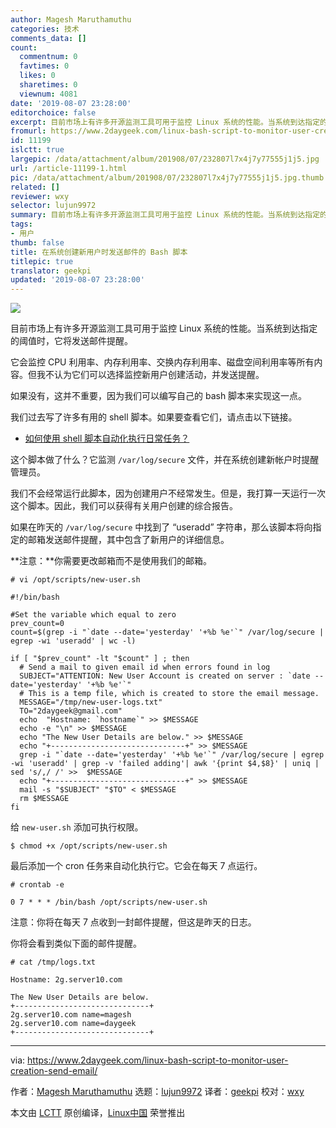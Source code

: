 ```yaml
---
author: Magesh Maruthamuthu
categories: 技术
comments_data: []
count:
  commentnum: 0
  favtimes: 0
  likes: 0
  sharetimes: 0
  viewnum: 4081
date: '2019-08-07 23:28:00'
editorchoice: false
excerpt: 目前市场上有许多开源监测工具可用于监控 Linux 系统的性能。当系统到达指定的阈值时，它将发送邮件提醒。但我不认为它们可以选择监控新用户创建活动，并发送提醒。
fromurl: https://www.2daygeek.com/linux-bash-script-to-monitor-user-creation-send-email/
id: 11199
islctt: true
largepic: /data/attachment/album/201908/07/232807l7x4j7y77555j1j5.jpg
url: /article-11199-1.html
pic: /data/attachment/album/201908/07/232807l7x4j7y77555j1j5.jpg.thumb.jpg
related: []
reviewer: wxy
selector: lujun9972
summary: 目前市场上有许多开源监测工具可用于监控 Linux 系统的性能。当系统到达指定的阈值时，它将发送邮件提醒。但我不认为它们可以选择监控新用户创建活动，并发送提醒。
tags:
- 用户
thumb: false
title: 在系统创建新用户时发送邮件的 Bash 脚本
titlepic: true
translator: geekpi
updated: '2019-08-07 23:28:00'
---
```


![](/data/attachment/album/201908/07/232807l7x4j7y77555j1j5.jpg)


目前市场上有许多开源监测工具可用于监控 Linux 系统的性能。当系统到达指定的阈值时，它将发送邮件提醒。


它会监控 CPU 利用率、内存利用率、交换内存利用率、磁盘空间利用率等所有内容。但我不认为它们可以选择监控新用户创建活动，并发送提醒。


如果没有，这并不重要，因为我们可以编写自己的 bash 脚本来实现这一点。


我们过去写了许多有用的 shell 脚本。如果要查看它们，请点击以下链接。


* [如何使用 shell 脚本自动化执行日常任务？](https://www.2daygeek.com/category/shell-script/)


这个脚本做了什么？它监测 `/var/log/secure` 文件，并在系统创建新帐户时提醒管理员。


我们不会经常运行此脚本，因为创建用户不经常发生。但是，我打算一天运行一次这个脚本。因此，我们可以获得有关用户创建的综合报告。


如果在昨天的 `/var/log/secure` 中找到了 “useradd” 字符串，那么该脚本将向指定的邮箱发送邮件提醒，其中包含了新用户的详细信息。


**注意：**你需要更改邮箱而不是使用我们的邮箱。



```
# vi /opt/scripts/new-user.sh
```


```
#!/bin/bash

#Set the variable which equal to zero
prev_count=0
count=$(grep -i "`date --date='yesterday' '+%b %e'`" /var/log/secure | egrep -wi 'useradd' | wc -l)

if [ "$prev_count" -lt "$count" ] ; then
  # Send a mail to given email id when errors found in log
  SUBJECT="ATTENTION: New User Account is created on server : `date --date='yesterday' '+%b %e'`"
  # This is a temp file, which is created to store the email message.
  MESSAGE="/tmp/new-user-logs.txt"
  TO="2daygeek@gmail.com"
  echo  "Hostname: `hostname`" >> $MESSAGE
  echo -e "\n" >> $MESSAGE
  echo "The New User Details are below." >> $MESSAGE
  echo "+------------------------------+" >> $MESSAGE
  grep -i "`date --date='yesterday' '+%b %e'`" /var/log/secure | egrep -wi 'useradd' | grep -v 'failed adding'| awk '{print $4,$8}' | uniq | sed 's/,/ /' >>  $MESSAGE
  echo "+------------------------------+" >> $MESSAGE
  mail -s "$SUBJECT" "$TO" < $MESSAGE
  rm $MESSAGE
fi
```

给 `new-user.sh` 添加可执行权限。



```
$ chmod +x /opt/scripts/new-user.sh
```

最后添加一个 cron 任务来自动化执行它。它会在每天 7 点运行。



```
# crontab -e

0 7 * * * /bin/bash /opt/scripts/new-user.sh
```

注意：你将在每天 7 点收到一封邮件提醒，但这是昨天的日志。


你将会看到类似下面的邮件提醒。



```
# cat /tmp/logs.txt

Hostname: 2g.server10.com

The New User Details are below.
+------------------------------+
2g.server10.com name=magesh
2g.server10.com name=daygeek
+------------------------------+
```



---


via: <https://www.2daygeek.com/linux-bash-script-to-monitor-user-creation-send-email/>


作者：[Magesh Maruthamuthu](https://www.2daygeek.com/author/magesh/) 选题：[lujun9972](https://github.com/lujun9972) 译者：[geekpi](https://github.com/geekpi) 校对：[wxy](https://github.com/wxy)


本文由 [LCTT](https://github.com/LCTT/TranslateProject) 原创编译，[Linux中国](https://linux.cn/) 荣誉推出